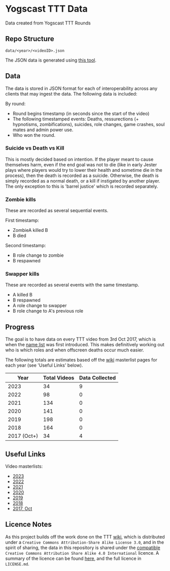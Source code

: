 # Yogscast TTT Data
Data created from Yogscast TTT Rounds

## Repo Structure

`data/<year>/<videoID>.json`

The JSON data is generated using [this tool](https://samlord.co.uk/tools/ttt).

## Data

The data is stored in JSON format for each of interoperability across any clients that may ingest the data. The following data is included:

By round:
- Round begins timestamp (in seconds since the start of the video)
- The following timestamped events: Deaths, ressurections (+ hypnotisms, zombifications), suicides, role changes, game crashes, soul mates and admin power use.
- Who won the round.

### Suicide vs Death vs Kill

This is mostly decided based on intention. If the player meant to cause themselves harm, even if the end goal was not to die (like in early Jester plays where players would try to lower their health and sometime die in the process), then the death is recorded as a suicide. Otherwise, the death is simply recorded as a normal death, or a kill if instigated by another player. The only exception to this is 'barrel justice' which is recorded separately.

### Zombie kills

These are recorded as several sequential events.

First timestamp:
- ZombieA killed B
- B died

Second timestamp:
- B role change to zombie
- B respawned

### Swapper kills

These are recorded as several events with the same timestamp.

- A killed B
- B respawned
- A role change to swapper
- B role change to A's previous role

## Progress

The goal is to have data on every TTT video from 3rd Oct 2017, which is when the [name list](https://yogs-ttt.fandom.com/wiki/Name_List) was first introduced. This makes definitively working out who is which roles and when offscreen deaths occur much easier.

The following totals are estimates based off the [wiki](https://yogs-ttt.fandom.com/wiki) masterlist pages for each year (see 'Useful Links' below).

Year        |   Total Videos    |  Data Collected
-------     |   ------------    |   -------------
2023        |       34          |       9
2022        |       98          |       0
2021        |       134         |       0
2020        |       141         |       0
2019        |       198         |       0
2018        |       164         |       0
2017 (Oct+) |       34          |       4

## Useful Links

Video masterlists:
- [2023](https://yogs-ttt.fandom.com/wiki/2023_Episode_Masterlist)
- [2022](https://yogs-ttt.fandom.com/wiki/2022_Episode_Masterlist)
- [2021](https://yogs-ttt.fandom.com/wiki/2021_Episode_Masterlist)
- [2020](https://yogs-ttt.fandom.com/wiki/2020_Episode_Masterlist)
- [2019](https://yogs-ttt.fandom.com/wiki/2019_Episode_Masterlist)
- [2018](https://yogs-ttt.fandom.com/wiki/2018_Episode_Masterlist)
- [2017, Oct](https://yogs-ttt.fandom.com/wiki/2017_Episode_Masterlist?so=search#October)

## Licence Notes

As this project builds off the work done on the TTT [wiki](https://yogs-ttt.fandom.com/wiki), which is distributed under a `Creative Commons Attribution-Share Alike License 3.0`, and in the spirit of sharing, the data in this repository is shared under the [compatible](https://creativecommons.org/share-your-work/licensing-considerations/compatible-licenses/) `Creative Commons Attribution Share Alike 4.0 International` licence. A summary of the licence can be found [here](https://choosealicense.com/licenses/cc-by-sa-4.0/), and the full licence in `LICENSE.md`.